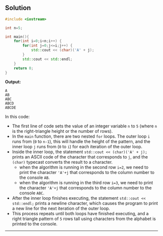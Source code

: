 ## Solution

```cpp
#include <iostream>

int n=5;

int main(){
	for(int i=0;i<n;i++) {
		for(int j=0;j<=i;j++) {
			std::cout << (char)('A' + j);
		}
		std::cout << std::endl;
	}
	return 0;
}
```

**Output:**

```
A
AB
ABC
ABCD
ABCDE
```

In this code:

- The first line of code sets the value of an integer variable `n` to `5` (where `n` is the right-triangle height or the number of rows).
- In the `main` function, there are two nested `for` loops. The outer loop `i` runs from (`0` to `n-1`), this will handle the height of the pattern, and the inner loop `j` runs from (`0` to `i`) for each iteration of the outer loop.
- Inside the inner loop, the statement `std::cout << (char)('A' + j);` prints an ASCII code of the character that corresponds to `j`, and the `(char)` typecast converts the result to a character.
	- when the algorithm is running in the second row `i=2`, we need to print the character `'A'+j` that corresponds to the column number to the console `AB`.
	- when the algorithm is running in the third row `i=3`, we need to print the character `'A'+j` that corresponds to the column number to the console `ABC`.
- After the inner loop finishes executing, the statement `std::cout << std::endl;` prints a newline character, which causes the program to print a new line for the next iteration of the outer loop.
- This process repeats until both loops have finished executing, and a right triangle pattern of `5` rows tall using characters from the alphabet is printed to the console.

---